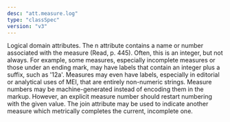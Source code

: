 ```yaml
---
desc: "att.measure.log"
type: "classSpec"
version: "v3"
---
```


Logical domain attributes. The n attribute contains a name or number associated with
the
measure (Read, p. 445). Often, this is an integer, but not always. For example, some
measures, especially incomplete measures or those under an ending mark, may have labels
that
contain an integer plus a suffix, such as '12a'. Measures may even have labels, especially
in editorial or analytical uses of MEI, that are entirely non-numeric strings. Measure
numbers may be machine-generated instead of encoding them in the markup. However,
an
explicit measure number should restart numbering with the given value. The join attribute
may be used to indicate another measure which metrically completes the current, incomplete
one.